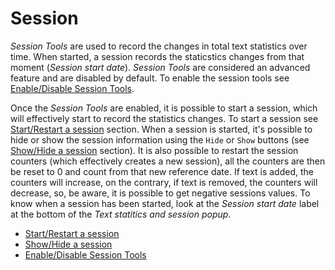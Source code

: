 
# Session 

_Session Tools_ are used to record the changes in total text statistics over time. When started, a session records the staticstics changes from that moment (_Session start date_). _Session Tools_ are considered an advanced feature and are disabled by default. To enable the session tools see [Enable/Disable Session Tools](#enableDisableSessionTools). 

Once the _Session Tools_ are enabled, it is possible to start a session, which will effectively start to record the statistics changes. To start a session see [Start/Restart a session](#startRestartSession) section. When a session is started, it's possible to hide or show the session information using the `Hide` or `Show` buttons (see [Show/Hide a session](#showHideSession) section). It is also possible to restart the session counters (which effectively creates a new session), all the counters are then be reset to 0 and count from that new reference date. If text is added, the counters will increase, on the contrary, if text is removed, the counters will decrease, so, be aware, it is possible to get negative sessions values. To know when a session has been started, look at the _Session start date_ label at the bottom of the _Text statitics and session popup_.

- [Start/Restart a session](#startRestartSession)
- [Show/Hide a session ](#showHideSession)
- [Enable/Disable Session Tools](#enableDisableSessionTools)